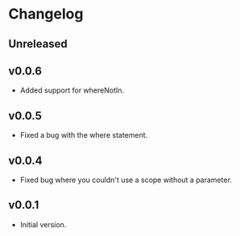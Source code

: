 # Changelog

## Unreleased

## v0.0.6
- Added support for whereNotIn.

## v0.0.5
- Fixed a bug with the where statement.

## v0.0.4
- Fixed bug where you couldn't use a scope without a parameter.

## v0.0.1
- Initial version.
